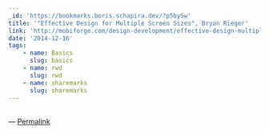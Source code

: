 ```yaml
---
_id: 'https://bookmarks.boris.schapira.dev/?p5bySw'
title: '"Effective Design for Multiple Screen Sizes", Bryan Rieger'
link: 'http://mobiforge.com/design-development/effective-design-multiple-screen-sizes'
date: '2014-12-16'
tags:
    - name: Basics
      slug: basics
    - name: rwd
      slug: rwd
    - name: sharemarks
      slug: sharemarks
---
```


<br>&#8212;
<a href="https://bookmarks.boris.schapira.dev/?p5bySw" title="Permalink">Permalink</a>
